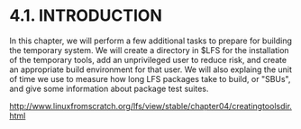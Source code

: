 # 4.1. INTRODUCTION

In this chapter, we will perform a few additional tasks to prepare for building the temporary system. We will create a directory in $LFS for the installation of the temporary tools, add an unprivileged user to reduce risk, and create an appropriate build environment for that user. We will also explaing the unit of time we use to measure how long LFS packages take to build, or "SBUs", and give some information about package test suites.

http://www.linuxfromscratch.org/lfs/view/stable/chapter04/creatingtoolsdir.html
